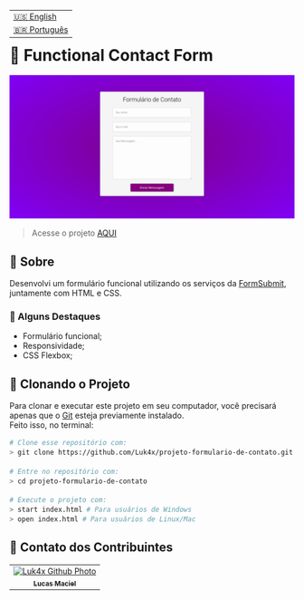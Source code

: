 <table align="right">
  <tr>
    <td>
      <a href="readme-en.md">🇺🇸 English</a>
    </td>
  </tr>
  <tr>
    <td>
      <a href="README.md">🇧🇷 Português</a>
    </td>
  </tr>
</table>
<br>

# 🧾 Functional Contact Form

<img src="./result.png" alt="challenge-result">

> Acesse o projeto [AQUI](https://luk4x.github.io/projeto-formulario-de-contato/)

## 📝 Sobre
Desenvolvi um formulário funcional utilizando os serviços da [FormSubmit](https://formsubmit.co/), juntamente com HTML e CSS.

### 📌 Alguns Destaques

- Formulário funcional;
- Responsividade;
- CSS Flexbox;

## 📖 Clonando o Projeto

Para clonar e executar este projeto em seu computador, você precisará apenas que o [Git](https://git-scm.com/) esteja previamente instalado.<br>
Feito isso, no terminal:

```bash
# Clone esse repositório com:
> git clone https://github.com/Luk4x/projeto-formulario-de-contato.git

# Entre no repositório com:
> cd projeto-formulario-de-contato

# Execute o projeto com:
> start index.html # Para usuários de Windows
> open index.html # Para usuários de Linux/Mac
```

## 🤝 Contato dos Contribuintes

<table>
  <tr>
    <td align="center">
      <a href="https://www.linkedin.com/in/lucasmacielf/">
        <img src="https://avatars.githubusercontent.com/Luk4x" width="150px;" alt="Luk4x Github Photo"/><br>
        <sub>
          <b>Lucas Maciel</b>
        </sub>
      </a>
    </td>
  </tr>
</table>
